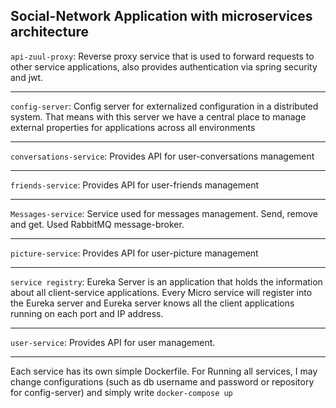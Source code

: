 ## Social-Network Application with microservices architecture

`api-zuul-proxy`: Reverse proxy service that is used to forward requests to other service applications, also provides authentication via spring security and jwt.
***
`config-server`: Config server for externalized configuration in a distributed system. That means with this server we have a central place to manage external properties for applications across all environments
***
`conversations-service`: Provides API for user-conversations management
***
`friends-service`: Provides API for user-friends management
***
`Messages-service`: Service used for messages management. Send, remove and get. Used RabbitMQ message-broker.
***
`picture-service`: Provides API for user-picture management
***
`service registry`: Eureka Server is an application that holds the information about all client-service applications. Every Micro service will register into the Eureka server and Eureka server knows all the client applications running on each port and IP address.
***
`user-service`: Provides API for user management.
***

Each service has its own simple Dockerfile. For Running all services, I may change configurations (such as db username and password or repository for config-server) and simply write `docker-compose up`